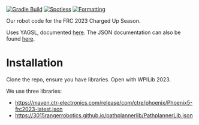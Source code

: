 [![Gradle Build](https://github.com/FRC1466/robot-code-2023/actions/workflows/main.yml/badge.svg)](https://github.com/FRC1466/robot-code-2023/actions/workflows/main.yml) [![Spotless](https://github.com/FRC1466/robot-code-2023/actions/workflows/spotless.yml/badge.svg)](https://github.com/FRC1466/robot-code-2023/actions/workflows/spotless.yml) [![Formatting](https://github.com/FRC1466/robot-code-2023/actions/workflows/formatting.yml/badge.svg)](https://github.com/FRC1466/robot-code-2023/actions/workflows/formatting.yml)
<br>

Our robot code for the FRC 2023 Charged Up Season.

Uses YAGSL, documented [here](https://github.com/BroncBotz3481/YAGSL/wiki). The JSON documentation can also be
found [here](docs/README.md).

# Installation
Clone the repo, ensure you have libraries. Open with WPILib 2023.

We use three libraries:
- https://maven.ctr-electronics.com/release/com/ctre/phoenix/Phoenix5-frc2023-latest.json
- https://3015rangerrobotics.github.io/pathplannerlib/PathplannerLib.json
